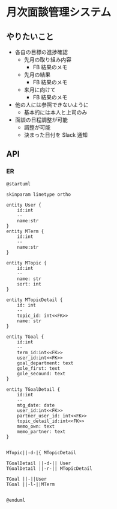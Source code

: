 # 月次面談管理システム

## やりたいこと

- 各自の目標の進捗確認
  - 先月の取り組み内容
    - FB 結果のメモ
  - 先月の結果
    - FB 結果のメモ
  - 来月に向けて
    - FB 結果のメモ
- 他の人には参照できないように
  - 基本的には本人と上司のみ
- 面談の日程調整が可能
  - 調整が可能
  - 決まった日付を Slack 通知

## API

### ER

```plantuml
@startuml

skinparam linetype ortho

entity User {
    id:int
    --
    name:str
}
entity MTerm {
    id:int
    --
    name:str
}

entity MTopic {
    id:int
    --
    name: str
    sort: int
}

entity MTopicDetail {
    id: int
    --
    topic_id: int<<FK>>
    name: str
}

entity TGoal {
    id:int
    --
    term_id:int<<FK>>
    user_id:int<<FK>>
    goal_department: text
    gole_first: text
    gole_secound: text
}

entity TGoalDetail {
    id:int
    --
    mtg_date: date
    user_id:int<<FK>>
    partner_user_id: int<<FK>>
    topic_detail_id:int<<FK>>
    memo_own: text
    memo_partner: text
}


MTopic||-d-|{ MTopicDetail

TGoalDetail ||-d-|| User
TGoalDetail ||-r-|| MTopicDetail

TGoal ||-||User
TGoal ||-l-||MTerm


@enduml
```
